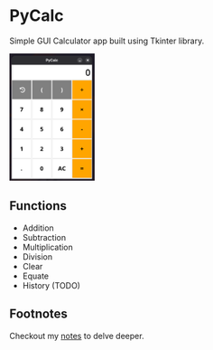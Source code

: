 # PyCalc

Simple GUI Calculator app built using Tkinter library.

<img src="./img/UI.png" width=30%>

## Functions

- Addition
- Subtraction
- Multiplication
- Division
- Clear
- Equate
- History (TODO)

## Footnotes

Checkout my [notes](notes.md) to delve deeper.